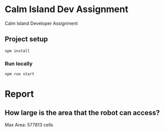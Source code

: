 # Calm Island Dev Assignment

Calm Island Developer Assignment

## Project setup

```
npm install
```

### Run locally

```
npm run start
```

# Report

## How large is the area that the robot can access?

Max Area: 577813 cells
